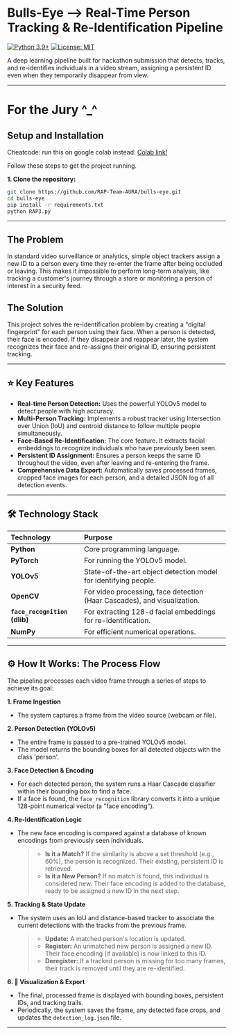 # Bulls-Eye --> Real-Time Person Tracking & Re-Identification Pipeline

[![Python 3.9+](https://img.shields.io/badge/python-3.9+-blue.svg)](https://www.python.org/downloads/)
[![License: MIT](https://img.shields.io/badge/License-MIT-yellow.svg)](https://opensource.org/licenses/MIT)

A deep learning pipeline built for hackathon submission that detects, tracks, and re-identifies individuals in a video stream, assigning a persistent ID even when they temporarily disappear from view.

---

# For the Jury \^_^
## Setup and Installation

Cheatcode: run this on google colab instead: [Colab link!](https://colab.research.google.com/drive/1nq1NOA40PXEB9Gvg3OEM3ucormTHj2lX?usp=sharing)

Follow these steps to get the project running.


**1. Clone the repository:**
```bash
git clone https://github.com/RAP-Team-AURA/bulls-eye.git
cd bulls-eye
pip install -r requirements.txt
python RAP3.py
```

---

## The Problem

In standard video surveillance or analytics, simple object trackers assign a new ID to a person every time they re-enter the frame after being occluded or leaving. This makes it impossible to perform long-term analysis, like tracking a customer's journey through a store or monitoring a person of interest in a security feed.

## The Solution

This project solves the re-identification problem by creating a "digital fingerprint" for each person using their face. When a person is detected, their face is encoded. If they disappear and reappear later, the system recognizes their face and re-assigns their original ID, ensuring persistent tracking.

---

## ⭐ Key Features

* **Real-time Person Detection:** Uses the powerful YOLOv5 model to detect people with high accuracy.
* **Multi-Person Tracking:** Implements a robust tracker using Intersection over Union (IoU) and centroid distance to follow multiple people simultaneously.
* **Face-Based Re-Identification:** The core feature. It extracts facial embeddings to recognize individuals who have previously been seen.
* **Persistent ID Assignment:** Ensures a person keeps the same ID throughout the video, even after leaving and re-entering the frame.
* **Comprehensive Data Export:** Automatically saves processed frames, cropped face images for each person, and a detailed JSON log of all detection events.

---

## 🛠️ Technology Stack

| Technology | Purpose |
| :--- | :--- |
| **Python** | Core programming language. |
| **PyTorch** | For running the YOLOv5 model. |
| **YOLOv5** | State-of-the-art object detection model for identifying people. |
| **OpenCV** | For video processing, face detection (Haar Cascades), and visualization. |
| **`face_recognition` (dlib)** | For extracting 128-d facial embeddings for re-identification. |
| **NumPy** | For efficient numerical operations. |

---

## ⚙️ How It Works: The Process Flow

The pipeline processes each video frame through a series of steps to achieve its goal:

**1. Frame Ingestion**
* The system captures a frame from the video source (webcam or file).

**2. Person Detection (YOLOv5)**
* The entire frame is passed to a pre-trained YOLOv5 model.
* The model returns the bounding boxes for all detected objects with the class 'person'.

**3. Face Detection & Encoding**
* For each detected person, the system runs a Haar Cascade classifier within their bounding box to find a face.
* If a face is found, the `face_recognition` library converts it into a unique 128-point numerical vector (a "face encoding").

**4. Re-Identification Logic**
* The new face encoding is compared against a database of known encodings from previously seen individuals.
    > * **Is it a Match?** If the similarity is above a set threshold (e.g., 60%), the person is recognized. Their existing, persistent ID is retrieved.
    > * **Is it a New Person?** If no match is found, this individual is considered new. Their face encoding is added to the database, ready to be assigned a new ID in the next step.

**5. Tracking & State Update**
* The system uses an IoU and distance-based tracker to associate the current detections with the tracks from the previous frame.
    > * **Update:** A matched person's location is updated.
    > * **Register:** An unmatched new person is assigned a new ID. Their face encoding (if available) is now linked to this ID.
    > * **Deregister:** If a tracked person is missing for too many frames, their track is removed until they are re-identified.

**6. 🎨 Visualization & Export**
* The final, processed frame is displayed with bounding boxes, persistent IDs, and tracking trails.
* Periodically, the system saves the frame, any detected face crops, and updates the `detection_log.json` file.

---

